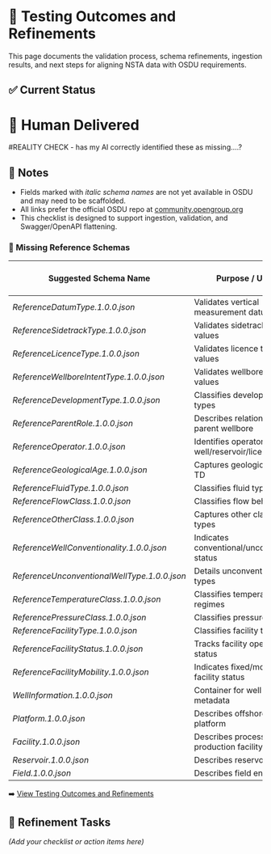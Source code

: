 # 🧪 Testing Outcomes and Refinements

This page documents the validation process, schema refinements, ingestion results, and next steps for aligning NSTA data with OSDU requirements.

## ✅ Current Status
# 👤 Human Delivered

#REALITY CHECK - has my AI correctly identified these as missing....?
## 🧠 Notes

- Fields marked with *italic schema names* are not yet available in OSDU and may need to be scaffolded.
- All links prefer the official OSDU repo at [community.opengroup.org](https://community.opengroup.org/osdu/data/data-definitions/)
- This checklist is designed to support ingestion, validation, and Swagger/OpenAPI flattening.

### 📌 Missing Reference Schemas

| Suggested Schema Name                     | Purpose / Usage                                  | Present in OSDU? |
|-------------------------------------------|--------------------------------------------------|------------------|
| *ReferenceDatumType.1.0.0.json*           | Validates vertical measurement datum types       | ❌ No            |
| *ReferenceSidetrackType.1.0.0.json*       | Validates sidetrack type values                  | ❌ No            |
| *ReferenceLicenceType.1.0.0.json*         | Validates licence type values                    | ❌ No            |
| *ReferenceWellboreIntentType.1.0.0.json*  | Validates wellbore intent values                 | ❌ No            |
| *ReferenceDevelopmentType.1.0.0.json*     | Classifies development types                     | ❌ No            |
| *ReferenceParentRole.1.0.0.json*          | Describes relationship to parent wellbore        | ❌ No            |
| *ReferenceOperator.1.0.0.json*            | Identifies operators across well/reservoir/licence| ❌ No            |
| *ReferenceGeologicalAge.1.0.0.json*       | Captures geological age at TD                    | ❌ No            |
| *ReferenceFluidType.1.0.0.json*           | Classifies fluid types                           | ❌ No            |
| *ReferenceFlowClass.1.0.0.json*           | Classifies flow behavior                         | ❌ No            |
| *ReferenceOtherClass.1.0.0.json*          | Captures other classification types              | ❌ No            |
| *ReferenceWellConventionality.1.0.0.json* | Indicates conventional/unconventional status     | ❌ No            |
| *ReferenceUnconventionalWellType.1.0.0.json* | Details unconventional well types              | ❌ No            |
| *ReferenceTemperatureClass.1.0.0.json*    | Classifies temperature regimes                   | ❌ No            |
| *ReferencePressureClass.1.0.0.json*       | Classifies pressure regimes                      | ❌ No            |
| *ReferenceFacilityType.1.0.0.json*        | Classifies facility types                        | ❌ No            |
| *ReferenceFacilityStatus.1.0.0.json*      | Tracks facility operational status               | ❌ No            |
| *ReferenceFacilityMobility.1.0.0.json*    | Indicates fixed/mobile facility status           | ❌ No            |
| *WellInformation.1.0.0.json*              | Container for well-level metadata                | ❌ No            |
| *Platform.1.0.0.json*                     | Describes offshore/onshore platform              | ❌ No            |
| *Facility.1.0.0.json*                     | Describes processing or production facility      | ❌ No            |
| *Reservoir.1.0.0.json*                    | Describes reservoir entity                       | ❌ No            |
| *Field.1.0.0.json*                        | Describes field entity                           | ❌ No            |

➡️ [View Testing Outcomes and Refinements](testing.md)

## 🔧 Refinement Tasks

_(Add your checklist or action items here)_
